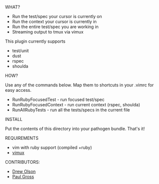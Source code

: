 WHAT?

- Run the test/spec your cursor is currently on
- Run the context your cursor is currently in
- Run the entire test/spec you are working in
- Streaming output to tmux via vimux

This plugin currently supports
  - test/unit
  - dust
  - rspec
  - shoulda

HOW?

Use any of the commands below. Map them to shortcuts
in your .vimrc for easy access.

  - RunRubyFocusedTest - run focused test/spec
  - RunRubyFocusedContext - run current context (rspec, shoulda)
  - RunAllRubyTests - run all the tests/specs in the current file

INSTALL

Put the contents of this directory into your pathogen bundle. That's it!

REQUIREMENTS

- vim with ruby support (compiled +ruby)
- [vimux](https://github.com/benmills/vimux)

CONTRIBUTORS:

- [Drew Olson](https://github.com/drewolson)
- [Paul Gross](https://github.com/pgr0ss)
